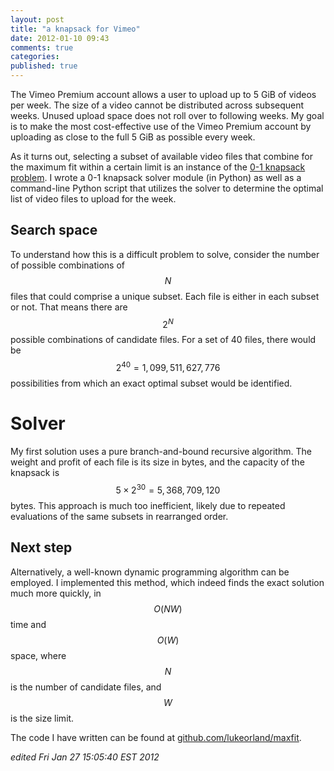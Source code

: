 ```yaml
---
layout: post
title: "a knapsack for Vimeo"
date: 2012-01-10 09:43
comments: true
categories: 
published: true
---
```


The Vimeo Premium account allows a user to upload up to 5 GiB of videos per week. The size of a video cannot be distributed across subsequent weeks. Unused upload space does not roll over to following weeks. My goal is to make the most cost-effective use of the Vimeo Premium account by uploading as close to the full 5 GiB as possible every week.

As it turns out, selecting a subset of available video files that combine for the maximum fit within a certain limit is an instance of the [0-1 knapsack problem](http://en.wikipedia.org/wiki/Knapsack_problem#0-1_knapsack_problem). I wrote a 0-1 knapsack solver module (in Python) as well as a command-line Python script that utilizes the solver to determine the optimal list of video files to upload for the week.

## Search space
To understand how this is a difficult problem to solve, consider the number of possible combinations of $$N$$ files that could comprise a unique subset. Each file is either in each subset or not. That means there are $$2^N$$ possible combinations of candidate files. For a set of 40 files, there would be $$2^{40} = 1,099,511,627,776$$ possibilities from which an exact optimal subset would be identified.

# Solver
My first solution uses a pure branch-and-bound recursive algorithm. The weight and profit of each file is its size in bytes, and the capacity of the knapsack is $$5\times 2^{30} = 5,368,709,120$$ bytes. This approach is much too inefficient, likely due to repeated evaluations of the same subsets in rearranged order.

## Next step
Alternatively, a well-known dynamic programming algorithm can be employed. I implemented this method, which indeed finds the exact solution much more quickly, in $$O(NW)$$ time and $$O(W)$$ space, where $$N$$ is the number of candidate files, and $$W$$ is the size limit.

The code I have written can be found at [github.com/lukeorland/maxfit](https://github.com/lukeorland/maxfit).

*edited Fri Jan 27 15:05:40 EST 2012*
